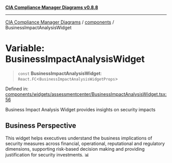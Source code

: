 [**CIA Compliance Manager Diagrams v0.8.8**](../../README.md)

***

[CIA Compliance Manager Diagrams](../../modules.md) / [components](../README.md) / BusinessImpactAnalysisWidget

# Variable: BusinessImpactAnalysisWidget

> `const` **BusinessImpactAnalysisWidget**: `React.FC`\<`BusinessImpactAnalysisWidgetProps`\>

Defined in: [components/widgets/assessmentcenter/BusinessImpactAnalysisWidget.tsx:56](https://github.com/Hack23/cia-compliance-manager/blob/88094f2c4c350fd10a1e440c3eab70aedd819944/src/components/widgets/assessmentcenter/BusinessImpactAnalysisWidget.tsx#L56)

Business Impact Analysis Widget provides insights on security impacts

## Business Perspective

This widget helps executives understand the business implications of
security measures across financial, operational, reputational and
regulatory dimensions, supporting risk-based decision making and
providing justification for security investments. 📊
